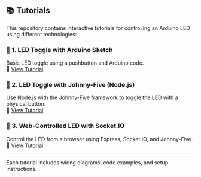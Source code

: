 ## 📚 Tutorials

This repository contains interactive tutorials for controlling an Arduino LED using different technologies:

### 🔹 1. LED Toggle with Arduino Sketch
Basic LED toggle using a pushbutton and Arduino code.  
📘 [View Tutorial](LED/led-toggle-arduino.md)

### 🔹 2. LED Toggle with Johnny-Five (Node.js)
Use Node.js with the Johnny-Five framework to toggle the LED with a physical button.  
📗 [View Tutorial](LED/led-toggle-johnnyfive.md)

### 🔹 3. Web-Controlled LED with Socket.IO
Control the LED from a browser using Express, Socket.IO, and Johnny-Five.  
📙 [View Tutorial](LED/led-toggle-socketio.md)

---

Each tutorial includes wiring diagrams, code examples, and setup instructions.
